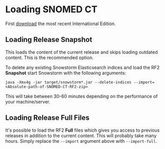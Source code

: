 # Loading SNOMED CT

First [download](http://www.snomed.org/) the most recent International Edition.

## Loading Release Snapshot

This loads the content of the current release and skips loading outdated content. This is the recommended option.

To delete any existing Snowstorm Elasticsearch indices and load the RF2 **Snapshot** start Snowstorm with the following arguments:

`java -Xmx4g -jar target/snowstorm*.jar --delete-indices --import=<Absolute-path-of-SNOMED-CT-RF2-zip>`

This will take between 30-60 minutes depending on the performance of your machine/server.

## Loading Release Full Files

It's possible to load the RF2 **Full** files which gives you access to previous releases in addition to the current content. This will probably take many hours.
Simply replace the `--import` argument above with `--import-full`.
